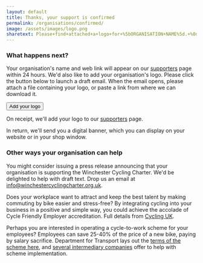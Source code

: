```yaml
---
layout: default
title: Thanks, your support is confirmed
permalink: /organisations/confirmed/
image: /assets/images/logo.png
sharetext: Please+find+attached+a+logo+for+%5bORGANISATION+NAME%5d.+%0d%0a%0d%0a%5bInstructions+for+completion%3a+Please+attach+a+file+containing+your+logo+or+paste+a+link+to+the+logo%2c+add+your+organisation+name%2c+and+hit+%27Send%27.+On+receipt+we%27ll+add+the+logo+to+our+supporters+page.%5d
---
```


### What happens next?

Your organisation's name and web link will appear on our [supporters](/supporters) page within 24 hours. We'd also like to add your organisation's logo. Please 
click the button below to launch a draft email. When the email opens, please 
attach a file containing your logo, or paste a link from where we can download 
it.

<a class="share-btn-email"
    rel="noopener"
    target="_blank"
    href="mailto:info@winchestercyclingcharter.org.uk?subject=Our+logo&body={{ page.sharetext }}">
    <button type="button" class="btn btn-email btn-lg">
        <i class="far fa-envelope"></i>
        <span class=btntext>Add your logo</span>
    </button>
</a>

On receipt, we'll add your logo to our [supporters](/supporters) page. 

In return, we'll send you a digital banner, which you can display on your 
website or in your shop window.

### Other ways your organisation can help

You might consider issuing a press release announcing that your organisation
is supporting the Winchester Cycling Charter. We'd be delighted to help with draft text. Drop us an email at [info@winchestercyclingcharter.org.uk](mailto:info@winchestercyclingcharter.org.uk).

Does your workplace want to attract and keep the best talent by making commuting by bike easier and stress-free? By integrating cycling into your business in a positive and simple way, you could achieve the accolade of Cycle Friendly Employer accreditation. Full details from [Cycling UK](https://www.cyclinguk.org/cycle-friendly-employer).

Perhaps you are interested in operating a cycle-to-work scheme for your employees? Employees can save 25-40% of the price of a new bike, paying by salary sacrifice. Department for Transport lays out the [terms of the scheme here](https://www.gov.uk/government/publications/cycle-to-work-scheme-implementation-guidance), and [several intermediary companies](https://www.google.com/search?q=cycle+to+work+scheme+uk) offer to help with scheme implementation. 

